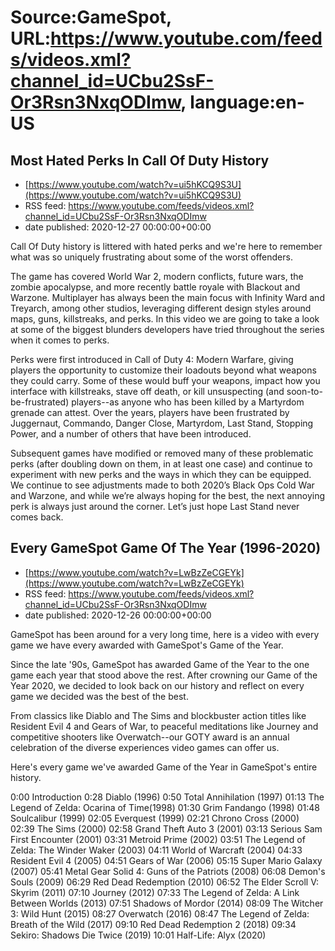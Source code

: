 # Source:GameSpot, URL:https://www.youtube.com/feeds/videos.xml?channel_id=UCbu2SsF-Or3Rsn3NxqODImw, language:en-US

## Most Hated Perks In Call Of Duty History
 - [https://www.youtube.com/watch?v=ui5hKCQ9S3U](https://www.youtube.com/watch?v=ui5hKCQ9S3U)
 - RSS feed: https://www.youtube.com/feeds/videos.xml?channel_id=UCbu2SsF-Or3Rsn3NxqODImw
 - date published: 2020-12-27 00:00:00+00:00

Call Of Duty history is littered with hated perks and we're here to remember what was so uniquely frustrating about some of the worst offenders.

The game has covered World War 2, modern conflicts, future wars, the zombie apocalypse, and more recently battle royale with Blackout and Warzone. Multiplayer has always been the main focus with Infinity Ward and Treyarch, among other studios, leveraging different design styles around maps, guns, killstreaks, and perks. In this video we are going to take a look at some of the biggest blunders developers have tried throughout the series when it comes to perks.

Perks were first introduced in Call of Duty 4: Modern Warfare, giving players the opportunity to customize their loadouts beyond what weapons they could carry. Some of these would buff your weapons, impact how you interface with killstreaks, stave off death, or kill unsuspecting (and soon-to-be-frustrated) players--as anyone who has been killed by a Martyrdom grenade can attest. Over the years, players have been frustrated by Juggernaut, Commando, Danger Close, Martyrdom, Last Stand, Stopping Power, and a number of others that have been introduced.

Subsequent games have modified or removed many of these problematic perks (after doubling down on them, in at least one case) and continue to experiment with new perks and the ways in which they can be equipped. We continue to see adjustments made to both 2020’s Black Ops Cold War and Warzone, and while we’re always hoping for the best, the next annoying perk is always just around the corner. Let’s just hope Last Stand never comes back.

## Every GameSpot Game Of The Year (1996-2020)
 - [https://www.youtube.com/watch?v=LwBzZeCGEYk](https://www.youtube.com/watch?v=LwBzZeCGEYk)
 - RSS feed: https://www.youtube.com/feeds/videos.xml?channel_id=UCbu2SsF-Or3Rsn3NxqODImw
 - date published: 2020-12-26 00:00:00+00:00

GameSpot has been around for a very long time, here is a video with every game we have every awarded with GameSpot's Game of the Year.

Since the late '90s, GameSpot has awarded Game of the Year to the one game each year that stood above the rest. After crowning our Game of the Year 2020, we decided to look back on our history and reflect on every game we decided was the best of the best.

From classics like Diablo and The Sims and blockbuster action titles like Resident Evil 4 and Gears of War, to peaceful meditations like Journey and competitive shooters like Overwatch--our GOTY award is an annual celebration of the diverse experiences video games can offer us.

Here's every game we've awarded Game of the Year in GameSpot's entire history.

0:00 Introduction
0:28 Diablo (1996)
0:50 Total Annihilation (1997)
01:13 The Legend of Zelda: Ocarina of Time(1998)
01:30 Grim Fandango (1998)
01:48 Soulcalibur (1999)
02:05 Everquest (1999)
02:21 Chrono Cross (2000)
02:39 The Sims (2000)
02:58 Grand Theft Auto 3 (2001)
03:13 Serious Sam First Encounter (2001)
03:31 Metroid Prime (2002)
03:51 The Legend of Zelda: The Winder Waker (2003)
04:11 World of Warcraft (2004)
04:33 Resident Evil 4 (2005)
04:51 Gears of War (2006)
05:15 Super Mario Galaxy (2007)
05:41 Metal Gear Solid 4: Guns of the Patriots (2008)
06:08 Demon's Souls (2009)
06:29 Red Dead Redemption (2010)
06:52 The Elder Scroll V: Skyrim (2011)
07:10 Journey (2012)
07:33 The Legend of Zelda: A Link Between Worlds (2013)
07:51 Shadows of Mordor (2014)
08:09 The Witcher 3: Wild Hunt (2015)
08:27 Overwatch (2016)
08:47 The Legend of Zelda: Breath of the Wild (2017)
09:10 Red Dead Redemption 2 (2018)
09:34 Sekiro: Shadows Die Twice (2019)
10:01 Half-Life: Alyx (2020)

